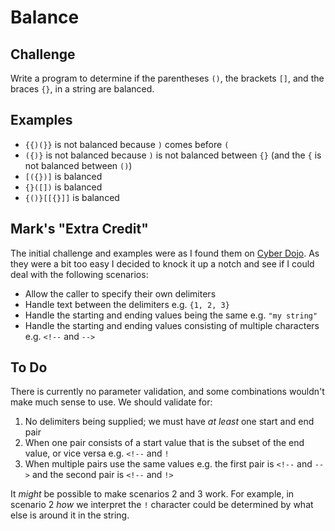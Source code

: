 # Balance

## Challenge

Write a program to determine if the parentheses `()`, the brackets `[]`, and the braces `{}`, in a string are balanced.

## Examples

* `{{)(}}` is not balanced because `)` comes before `(`
* `({)}` is not balanced because `)` is not balanced between `{}` (and the `{` is not balanced between `()`)
* `[({})]` is balanced
* `{}([])` is balanced
* `{()}[[{}]]` is balanced

## Mark's "Extra Credit"

The initial challenge and examples were as I found them on [Cyber Dojo](https://cyber-dojo.org/creator/choose_problem?). As they were a bit too easy I decided to knock it up a notch and see if I could deal with the following scenarios:

* Allow the caller to specify their own delimiters
* Handle text between the delimiters e.g. `{1, 2, 3}`
* Handle the starting and ending values being the same e.g. `"my string"`
* Handle the starting and ending values consisting of multiple characters e.g. `<!--` and `-->`

## To Do

There is currently no parameter validation, and some combinations wouldn't make much sense to use. We should validate for:

1. No delimiters being supplied; we must have _at least_ one start and end pair
1. When one pair consists of a start value that is the subset of the end value, or vice versa e.g. `<!--` and `!`
1. When multiple pairs use the same values e.g. the first pair is `<!--` and `-->` and the second pair is `<!--` and `!>`

It _might_ be possible to make scenarios 2 and 3 work. For example, in scenario 2 _how_ we interpret the `!` character could be determined by what else is around it in the string.